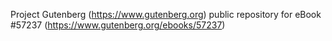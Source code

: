 Project Gutenberg (https://www.gutenberg.org) public repository for
eBook #57237 (https://www.gutenberg.org/ebooks/57237)
